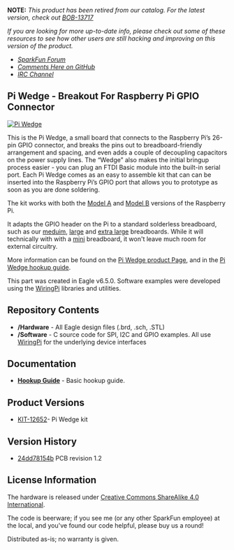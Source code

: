 **NOTE:** *This product has been retired from our catalog. For the latest version, check out [BOB-13717](https://www.sparkfun.com/products/13717)*

*If you are looking for more up-to-date info, please check out some of these resources to see how other users are still hacking and improving on this version of the product.*
* *[SparkFun Forum](https://forum.sparkfun.com/)*
* *[Comments Here on GitHub](https://github.com/sparkfun/Pi_Wedge/issues)*
* *[IRC Channel](https://www.sparkfun.com/news/263)*

Pi Wedge - Breakout For Raspberry Pi GPIO Connector
----------------------------

[![Pi Wedge](https://cdn.sparkfun.com/assets/parts/9/3/5/2/12652-01a.jpg)](https://cdn.sparkfun.com/assets/parts/9/3/5/2/12652-01a.jpg)

This is the Pi Wedge, a small board that connects to the Raspberry Pi’s 26-pin GPIO connector, and breaks the pins out to breadboard-friendly arrangement and spacing, and even adds a couple of decoupling capacitors on the power supply lines. The “Wedge” also makes the initial bringup process easier - you can plug an FTDI Basic module into the built-in serial port. Each Pi Wedge comes as an easy to assemble kit that can can be inserted into the Raspberry Pi’s GPIO port that allows you to prototype as soon as you are done soldering.

The kit works with both the [Model A](https://www.sparkfun.com/products/11837) and [Model B](https://www.sparkfun.com/products/11546) versions of the Raspberry Pi. 

It adapts the GPIO header on the Pi to a standard solderless breadboard, such as our [meduim](https://www.sparkfun.com/products/12002), [large](https://www.sparkfun.com/products/112) and [extra large](https://www.sparkfun.com/products/12614) breadboards.  While it will technically with with a [mini](https://www.sparkfun.com/products/12043) breadboard, it won't leave much room for external circuitry.

More information can be found on the [Pi Wedge product Page](https://www.sparkfun.com/products/12652), and in the [Pi Wedge hookup guide](https://learn.sparkfun.com/tutorials/236).

This part was created in Eagle v6.5.0.  Software examples were developed using the [WiringPi](wiringpi.com) libraries and utilities.

Repository Contents
-------------------

* **/Hardware** - All Eagle design files (.brd, .sch, .STL)
* **/Software** - C source code for SPI, I2C and GPIO examples.  All use [WiringPi](wiringpi.com) for the underlying device interfaces

Documentation
--------------
* **[Hookup Guide](https://learn.sparkfun.com/tutorials/236)** - Basic hookup guide.

Product Versions
----------------
* [ KIT-12652](https://www.sparkfun.com/products/12652)- Pi Wedge kit

Version History
---------------

* [24dd78154b](https://github.com/sparkfun/Pi_Wedge/commit/9d9670af0e99a6d3599a9afe51451999449d4cf8) PCB revision 1.2 


License Information
-------------------
The hardware is released under [Creative Commons ShareAlike 4.0 International](https://creativecommons.org/licenses/by-sa/4.0/).

The code is beerware; if you see me (or any other SparkFun employee) at the local, and you've found our code helpful, please buy us a round!

Distributed as-is; no warranty is given.
